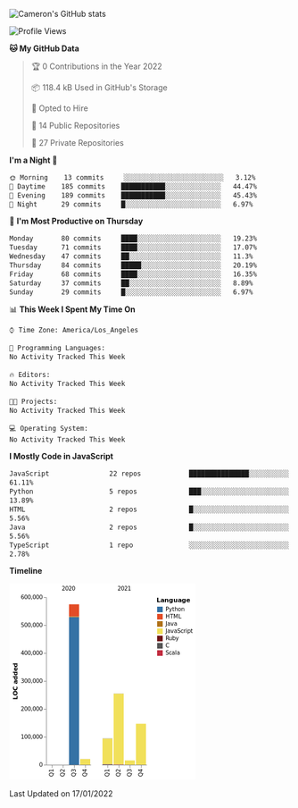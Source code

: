 ![Cameron's GitHub stats](https://github-readme-stats.vercel.app/api?username=gouldcs&show_icons=true&theme=great-gatsby&show_icons=true&count_private=true)


<!--START_SECTION:waka-->
![Profile Views](http://img.shields.io/badge/Profile%20Views-0-blue)

**🐱 My GitHub Data** 

> 🏆 0 Contributions in the Year 2022
 > 
> 📦 118.4 kB Used in GitHub's Storage 
 > 
> 💼 Opted to Hire
 > 
> 📜 14 Public Repositories 
 > 
> 🔑 27 Private Repositories  
 > 
**I'm a Night 🦉** 

```text
🌞 Morning    13 commits     ░░░░░░░░░░░░░░░░░░░░░░░░░   3.12% 
🌆 Daytime    185 commits    ███████████░░░░░░░░░░░░░░   44.47% 
🌃 Evening    189 commits    ███████████░░░░░░░░░░░░░░   45.43% 
🌙 Night      29 commits     █░░░░░░░░░░░░░░░░░░░░░░░░   6.97%

```
📅 **I'm Most Productive on Thursday** 

```text
Monday       80 commits     ████░░░░░░░░░░░░░░░░░░░░░   19.23% 
Tuesday      71 commits     ████░░░░░░░░░░░░░░░░░░░░░   17.07% 
Wednesday    47 commits     ██░░░░░░░░░░░░░░░░░░░░░░░   11.3% 
Thursday     84 commits     █████░░░░░░░░░░░░░░░░░░░░   20.19% 
Friday       68 commits     ████░░░░░░░░░░░░░░░░░░░░░   16.35% 
Saturday     37 commits     ██░░░░░░░░░░░░░░░░░░░░░░░   8.89% 
Sunday       29 commits     █░░░░░░░░░░░░░░░░░░░░░░░░   6.97%

```


📊 **This Week I Spent My Time On** 

```text
⌚︎ Time Zone: America/Los_Angeles

💬 Programming Languages: 
No Activity Tracked This Week

🔥 Editors: 
No Activity Tracked This Week

🐱‍💻 Projects: 
No Activity Tracked This Week

💻 Operating System: 
No Activity Tracked This Week

```

**I Mostly Code in JavaScript** 

```text
JavaScript               22 repos            ███████████████░░░░░░░░░░   61.11% 
Python                   5 repos             ███░░░░░░░░░░░░░░░░░░░░░░   13.89% 
HTML                     2 repos             █░░░░░░░░░░░░░░░░░░░░░░░░   5.56% 
Java                     2 repos             █░░░░░░░░░░░░░░░░░░░░░░░░   5.56% 
TypeScript               1 repo              ░░░░░░░░░░░░░░░░░░░░░░░░░   2.78%

```


**Timeline**

![Chart not found](https://raw.githubusercontent.com/gouldcs/gouldcs/main/charts/bar_graph.png) 


 Last Updated on 17/01/2022
<!--END_SECTION:waka-->

<!--
**gouldcs/gouldcs** is a ✨ _special_ ✨ repository because its `README.md` (this file) appears on your GitHub profile.

Here are some ideas to get you started:

- 🔭 I’m currently working on ...
- 🌱 I’m currently learning ...
- 👯 I’m looking to collaborate on ...
- 🤔 I’m looking for help with ...
- 💬 Ask me about ...
- 📫 How to reach me: ...
- 😄 Pronouns: ...
- ⚡ Fun fact: ...
-->
